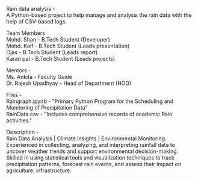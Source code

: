 Rain data analysis -   
A Python-based project to help manage and analysis the rain data with the help of CSV-based logs.

Team Members  
Mohd. Shan  - B.Tech Student (Developer)  
Mohd. Kaif  - B.Tech Student (Leads presentation)  
Ojas  - B.Tech Student (Leads report)  
Karan pal - B.Tech Student (Leads projects)  

Mentors -   
Ms. Ankita - Faculty Guide  
Dr. Rajesh Upadhyay - Head of Department (HOD)

Files -   
Raingraph.ipynb - "Primary Python Program for the Scheduling and Monitoring of Precipitation Data"  
RainData.csv - "Includes comprehensive records of academic Rain activities."

Description -  
Rain Data Analysis | Climate Insights | Environmental Monitoring.  
Experienced in collecting, analyzing, and interpreting rainfall data to uncover weather trends and support environmental decision-making. Skilled in using statistical tools and visualization techniques to track precipitation patterns, forecast rain events, and assess their impact on agriculture, infrastructure.
